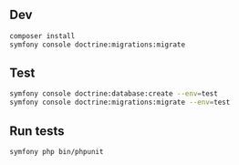 ## Dev

```bash
composer install
symfony console doctrine:migrations:migrate
```

## Test

```bash
symfony console doctrine:database:create --env=test
symfony console doctrine:migrations:migrate --env=test
```

## Run tests

```bash
symfony php bin/phpunit
```
